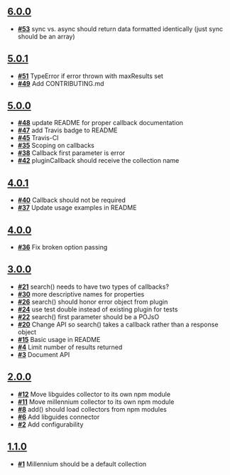 
## [**6.0.0**](https://github.com/ucsf-ckm/amalgamatic/issues?milestone=8&state=closed)
- [**#53**](https://github.com/ucsf-ckm/amalgamatic/issues/53) sync vs. async should return data formatted identically (just sync should be an array)

## [**5.0.1**](https://github.com/ucsf-ckm/amalgamatic/issues?milestone=7&state=closed)
- [**#51**](https://github.com/ucsf-ckm/amalgamatic/issues/51) TypeError if error thrown with maxResults set
- [**#49**](https://github.com/ucsf-ckm/amalgamatic/issues/49) Add CONTRIBUTING.md

## [**5.0.0**](https://github.com/ucsf-ckm/amalgamatic/issues?milestone=6&state=closed)
- [**#48**](https://github.com/ucsf-ckm/amalgamatic/issues/48) update README for proper callback documentation
- [**#47**](https://github.com/ucsf-ckm/amalgamatic/issues/47) add Travis badge to README
- [**#45**](https://github.com/ucsf-ckm/amalgamatic/issues/45) Travis-CI
- [**#35**](https://github.com/ucsf-ckm/amalgamatic/issues/35) Scoping on callbacks
- [**#38**](https://github.com/ucsf-ckm/amalgamatic/issues/38) Callback first parameter is error
- [**#42**](https://github.com/ucsf-ckm/amalgamatic/issues/42) pluginCallback should receive the collection name

## [**4.0.1**](https://github.com/ucsf-ckm/amalgamatic/issues?milestone=5&state=closed)
- [**#40**](https://github.com/ucsf-ckm/amalgamatic/issues/40) Callback should not be required
- [**#37**](https://github.com/ucsf-ckm/amalgamatic/issues/37) Update usage examples in README

## [**4.0.0**](https://github.com/ucsf-ckm/amalgamatic/issues?milestone=4&state=closed)
- [**#36**](https://github.com/ucsf-ckm/amalgamatic/issues/36) Fix broken option passing

## [**3.0.0**](https://github.com/ucsf-ckm/amalgamatic/issues?milestone=3&state=closed)
- [**#21**](https://github.com/ucsf-ckm/amalgamatic/issues/21) search() needs to have two types of callbacks?
- [**#30**](https://github.com/ucsf-ckm/amalgamatic/issues/30) more descriptive names for properties
- [**#26**](https://github.com/ucsf-ckm/amalgamatic/issues/26) search() should honor error object from plugin
- [**#24**](https://github.com/ucsf-ckm/amalgamatic/issues/24) use test double instead of existing plugin for tests
- [**#22**](https://github.com/ucsf-ckm/amalgamatic/issues/22) search() first parameter should be a POJsO
- [**#20**](https://github.com/ucsf-ckm/amalgamatic/issues/20) Change API so search() takes a callback rather than a response object
- [**#15**](https://github.com/ucsf-ckm/amalgamatic/issues/15) Basic usage in README
- [**#4**](https://github.com/ucsf-ckm/amalgamatic/issues/4) Limit number of results returned
- [**#3**](https://github.com/ucsf-ckm/amalgamatic/issues/3) Document API

## [**2.0.0**](https://github.com/ucsf-ckm/amalgamatic/issues?milestone=2&state=closed)
- [**#12**](https://github.com/ucsf-ckm/amalgamatic/issues/12) Move libguides collector to its own npm module
- [**#11**](https://github.com/ucsf-ckm/amalgamatic/issues/11) Move millennium collector to its own npm module
- [**#8**](https://github.com/ucsf-ckm/amalgamatic/issues/8) add() should load collectors from npm modules
- [**#6**](https://github.com/ucsf-ckm/amalgamatic/issues/6) Add libguides connector
- [**#2**](https://github.com/ucsf-ckm/amalgamatic/issues/2) Add configurability

## [**1.1.0**](https://github.com/ucsf-ckm/amalgamatic/issues?milestone=1&state=closed)
- [**#1**](https://github.com/ucsf-ckm/amalgamatic/issues/1) Millennium should be a default collection

